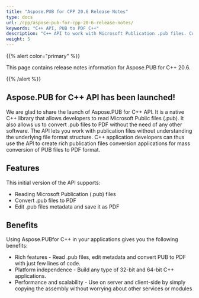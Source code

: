 ```yaml
---
title: "Aspose.PUB for CPP 20.6 Release Notes"
type: docs
url: /cpp/aspose-pub-for-cpp-20-6-release-notes/
keywords: "C++ API, PUB to PDF C++"
description: "C++ API to work with Microsoft Publication .pub files. Convert PUB to PDF in C++."
weight: 5
---
```


{{% alert color="primary" %}} 

This page contains release notes information for Aspose.PUB for C++ 20.6.

{{% /alert %}} 
## **Aspose.PUB for C++ API has been launched!**
We are glad to share the launch of Aspose.PUB for C++ API. It is a native C++ library that allows developers to read Microsoft Public files (.pub). It also allows us to convert .pub files to PDF without the need of any other software. The API lets you work with publication files without understanding the underlying file format structure. C++ application developers can thus use the API to create rich publication files conversion applications for mass conversion of PUB files to PDF format.
## **Features**
This initial version of the API supports:

- Reading Microsoft Publication (.pub) files
- Convert .pub files to PDF
- Edit .pub files metadata and save it as PDF
## **Benefits**
Using Aspose.PUBfor C++ in your applications gives you the following benefits:

- Rich features - Read .pub files, edit metadata and convert PUB to PDF with just few lines of code.
- Platform independence - Build any type of 32-bit and 64-bit C++ applications.
- Performance and scalability - Use on server and client-side by simply copying the assembly without worrying about other services or modules

